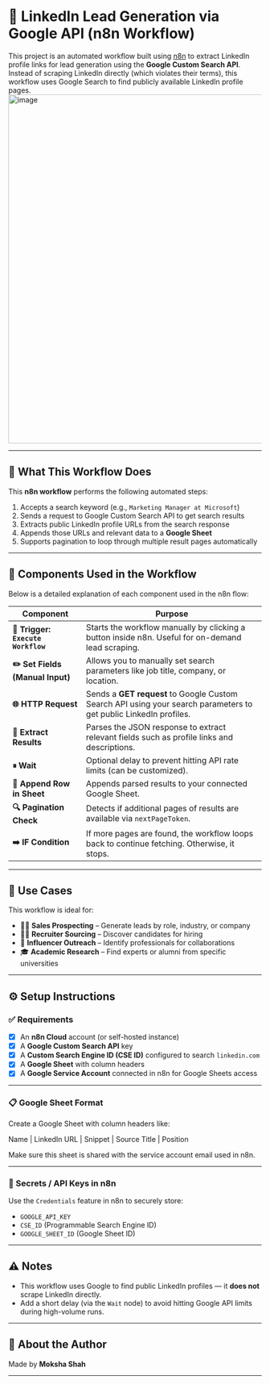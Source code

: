 # 🔗 LinkedIn Lead Generation via Google API (n8n Workflow)

This project is an automated workflow built using [n8n](https://n8n.io/) to extract LinkedIn profile links for lead generation using the **Google Custom Search API**.  
Instead of scraping LinkedIn directly (which violates their terms), this workflow uses Google Search to find publicly available LinkedIn profile pages.
<img width="2968" height="692" alt="image" src="https://github.com/user-attachments/assets/4416bb59-1308-4461-9b27-35e541a57fab" />

---

## 🚀 What This Workflow Does

This **n8n workflow** performs the following automated steps:

1. Accepts a search keyword (e.g., `Marketing Manager at Microsoft`)
2. Sends a request to Google Custom Search API to get search results
3. Extracts public LinkedIn profile URLs from the search response
4. Appends those URLs and relevant data to a **Google Sheet**
5. Supports pagination to loop through multiple result pages automatically

---

## 🧩 Components Used in the Workflow

Below is a detailed explanation of each component used in the n8n flow:

| Component                          | Purpose |
|-----------------------------------|---------|
| **🔘 Trigger: `Execute Workflow`** | Starts the workflow manually by clicking a button inside n8n. Useful for on-demand lead scraping. |
| **✏️ Set Fields (Manual Input)**   | Allows you to manually set search parameters like job title, company, or location. |
| **🌐 HTTP Request**                | Sends a **GET request** to Google Custom Search API using your search parameters to get public LinkedIn profiles. |
| **🧩 Extract Results**             | Parses the JSON response to extract relevant fields such as profile links and descriptions. |
| **⏸ Wait**                        | Optional delay to prevent hitting API rate limits (can be customized). |
| **📄 Append Row in Sheet**        | Appends parsed results to your connected Google Sheet. |
| **🔍 Pagination Check**           | Detects if additional pages of results are available via `nextPageToken`. |
| **➡️ IF Condition**               | If more pages are found, the workflow loops back to continue fetching. Otherwise, it stops. |

---

## 💼 Use Cases

This workflow is ideal for:

- 🧑‍💼 **Sales Prospecting** – Generate leads by role, industry, or company
- 🕵️‍♀️ **Recruiter Sourcing** – Discover candidates for hiring
- 📢 **Influencer Outreach** – Identify professionals for collaborations
- 🎓 **Academic Research** – Find experts or alumni from specific universities

---

## ⚙️ Setup Instructions

### ✅ Requirements

- [x] An **n8n Cloud** account (or self-hosted instance)
- [x] A **Google Custom Search API** key
- [x] A **Custom Search Engine ID (CSE ID)** configured to search `linkedin.com`
- [x] A **Google Sheet** with column headers
- [x] A **Google Service Account** connected in n8n for Google Sheets access

---

### 📋 Google Sheet Format

Create a Google Sheet with column headers like:

Name | LinkedIn URL | Snippet | Source Title | Position


Make sure this sheet is shared with the service account email used in n8n.

---

### 🔐 Secrets / API Keys in n8n

Use the `Credentials` feature in n8n to securely store:

- `GOOGLE_API_KEY`
- `CSE_ID` (Programmable Search Engine ID)
- `GOOGLE_SHEET_ID` (Google Sheet ID)
---

## ⚠️ Notes

- This workflow uses Google to find public LinkedIn profiles — it **does not** scrape LinkedIn directly.
- Add a short delay (via the `Wait` node) to avoid hitting Google API limits during high-volume runs.

---

## 🙋 About the Author

Made by **Moksha Shah**  


---

